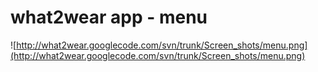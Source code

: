 # what2wear app - menu #

![http://what2wear.googlecode.com/svn/trunk/Screen_shots/menu.png](http://what2wear.googlecode.com/svn/trunk/Screen_shots/menu.png)